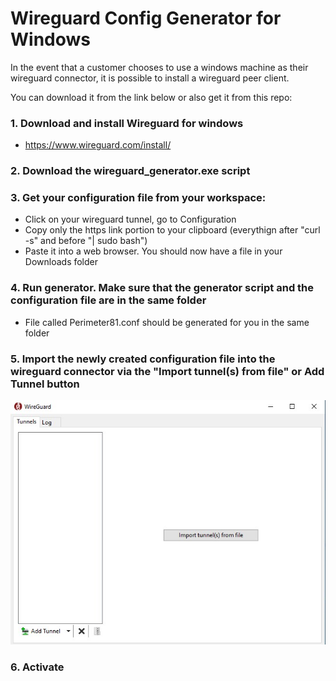 # Wireguard Config Generator for Windows

In the event that a customer chooses to use a windows machine as their wireguard connector, it is possible to install a wireguard peer client.

You can download it from the link below or also get it from this repo:

### 1. Download and install Wireguard for windows
* https://www.wireguard.com/install/
  
### 2. Download the wireguard_generator.exe script

### 3. Get your configuration file from your workspace:
* Click on your wireguard tunnel, go to Configuration
* Copy only the https link portion to your clipboard (everythign after "curl -s" and before "| sudo bash")
* Paste it into a web browser. You should now have a file in your Downloads folder
  
 ### 4. Run generator. Make sure that the generator script and the configuration file are in the same folder
 * File called Perimeter81.conf should be generated for you in the same folder
  
 ### 5. Import the newly created configuration file into the wireguard connector via the "Import tunnel(s) from file" or Add Tunnel button
 ![Screenshot](wireguard_windows.jpg)
 
 ### 6. Activate
